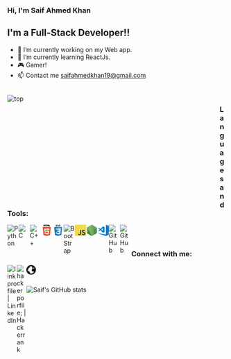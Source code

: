 ### Hi, I'm Saif Ahmed Khan





## I'm a Full-Stack Developer!!

- 🔭 I’m currently working on my Web app.
- 🌱 I’m currently learning ReactJs.
- 🎮 Gamer!
- 📫 Contact me saifahmedkhan19@gmail.com


<br />
<img align="left" alt="top" width="490px" height="250px"  src="https://wallpapercave.com/wp/wp6222547.png" />

### Languages and Tools:


[<img align="left" alt="Python" width="26px" src="https://upload.wikimedia.org/wikipedia/commons/thumb/c/c3/Python-logo-notext.svg/110px-Python-logo-notext.svg.png" />][Python]
[<img align="left" alt="C" width="26px" src="https://upload.wikimedia.org/wikipedia/commons/thumb/1/18/C_Programming_Language.svg/1200px-C_Programming_Language.svg.png" />][C]
[<img align="left" alt="C++" width="26px" src="https://cdn.jsdelivr.net/npm/@programming-languages-logos/cpp@0.0.1/cpp_256x256.png" />][C++]
[<img align="left" alt="HTML5" width="26px" src="https://raw.githubusercontent.com/github/explore/80688e429a7d4ef2fca1e82350fe8e3517d3494d/topics/html/html.png" />][HTML]
[<img align="left" alt="CSS3" width="26px" src="https://raw.githubusercontent.com/github/explore/80688e429a7d4ef2fca1e82350fe8e3517d3494d/topics/css/css.png" />][CSS]
[<img align="left" alt="BootStrap" width="26px" src="https://miro.medium.com/max/320/0*_rAD9NgK7l6KSlNc.png" />][BootStrap]
[<img align="left" alt="JavaScript" width="26px" src="https://raw.githubusercontent.com/github/explore/80688e429a7d4ef2fca1e82350fe8e3517d3494d/topics/javascript/javascript.png" />][JS]
[<img align="left" alt="Node.js" width="26px" src="https://raw.githubusercontent.com/github/explore/80688e429a7d4ef2fca1e82350fe8e3517d3494d/topics/nodejs/nodejs.png" />][Node]
[<img align="left" alt="Visual Studio Code" width="26px" src="https://raw.githubusercontent.com/github/explore/80688e429a7d4ef2fca1e82350fe8e3517d3494d/topics/visual-studio-code/visual-studio-code.png" />][VScode]
[<img align="left" alt="GitHub" width="26px" src="https://github.githubassets.com/images/modules/logos_page/GitHub-Mark.png" />][GitHub]
[<img align="left" alt="GitHub" width="26px" src="https://i.pinimg.com/originals/b0/b1/8b/b0b18bd010c5851b5f82d0a98bfde369.png" />][IBMcloud]

<br />
<br />



### Connect with me:

[<img align="left" alt="linkprofile | LinkedIn" width="22px" src="https://upload.wikimedia.org/wikipedia/commons/thumb/c/ca/LinkedIn_logo_initials.png/768px-LinkedIn_logo_initials.png" />][LinkedIn]
[<img align="left" alt="hackerporfile; | Hackerrank" width="22px" src="https://upload.wikimedia.org/wikipedia/commons/4/40/HackerRank_Icon-1000px.png" />][Hackerrank]
[<img align="left" alt="saif.com" width="22px" src="https://raw.githubusercontent.com/iconic/open-iconic/master/svg/globe.svg" />][Website]

<br />
<br />






![Saif's GitHub stats](https://github-readme-stats.vercel.app/api?username=saifahmed19&show_icons=true&hide_border=true&theme=tokyonight)






[website]: https://saifahmed19.github.io/Saifahmedkhan.github.io/
[C]: https://www.javatpoint.com/c-programming-language-tutorial
[C++]: https://www.javatpoint.com/cpp-tutorial
[Python]: https://www.python.org/
[Hackerrank]: https://www.hackerrank.com/khansahab786_sf3
[linkedin]: https://www.linkedin.com/in/saif-ahmed-khan-a154761b7/
[JS]: https://www.w3schools.com/js/DEFAULT.asp
[HTML]: https://www.w3schools.com/html/default.asp
[CSS]: https://www.w3schools.com/css/default.asp
[Node]: https://nodejs.org/en/
[BootStrap]: https://getbootstrap.com/
[VScode]: https://code.visualstudio.com/download
[GitHub]: https://github.com/
[IBMcloud]: https://cloud.ibm.com/login

